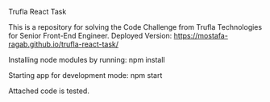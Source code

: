 Trufla React Task

This is a repository for solving the Code Challenge from Trufla Technologies for Senior Front-End Engineer.
Deployed Version:
https://mostafa-ragab.github.io/trufla-react-task/


Installing node modules by running:
 npm install
 
Starting app for development mode:
 npm start


Attached code is tested.

